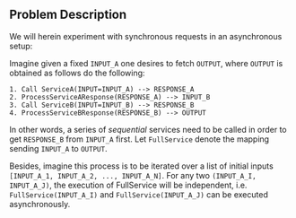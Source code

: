 ## Problem Description
We will herein experiment with synchronous requests in an asynchronous setup:

Imagine given a fixed `INPUT_A` one desires to fetch `OUTPUT`, 
where `OUTPUT` is obtained as follows do the following: 

    1. Call ServiceA(INPUT=INPUT_A) --> RESPONSE_A
    2. ProcessServiceAResponse(RESPONSE_A) --> INPUT_B
    3. Call ServiceB(INPUT=INPUT_B) --> RESPONSE_B
    4. ProcessServiceBResponse(RESPONSE_B) --> OUTPUT
    
In other words, a series of *sequential* services need to be called in order
to get `RESPONSE_B` from `INPUT_A` first. Let `FullService` denote the mapping sending
`INPUT_A` to `OUTPUT`.

Besides, imagine this process is to be iterated over a list of initial inputs
`[INPUT_A_1, INPUT_A_2, ..., INPUT_A_N]`. For any two `(INPUT_A_I, INPUT_A_J)`,
the execution of FullService will be independent, i.e. `FullService(INPUT_A_I)`
and `FullService(INPUT_A_J)` can be executed asynchronously.